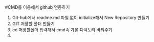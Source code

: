 #CMD를 이용해서 github 연동하기

1. Git-hub에서 readme.md 파일 없이 initialize해서 New Repository 만들기
2. GIT 저장할 폴더 만들기
3. cd 저장할폴더 입력해서 cmd속 기본 디렉토리 바꿔주기
4. 
